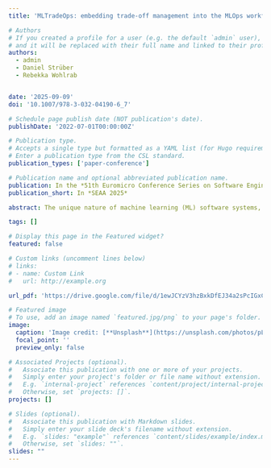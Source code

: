 ```yaml
---
title: 'MLTradeOps: embedding trade-off management into the MLOps workflow'

# Authors
# If you created a profile for a user (e.g. the default `admin` user), write the username (folder name) here
# and it will be replaced with their full name and linked to their profile.
authors:
  - admin
  - Daniel Strüber
  - Rebekka Wohlrab


date: '2025-09-09'
doi: '10.1007/978-3-032-04190-6_7'

# Schedule page publish date (NOT publication's date).
publishDate: '2022-07-01T00:00:00Z'

# Publication type.
# Accepts a single type but formatted as a YAML list (for Hugo requirements).
# Enter a publication type from the CSL standard.
publication_types: ['paper-conference']

# Publication name and optional abbreviated publication name.
publication: In the *51th Euromicro Conference Series on Software Engineering and Advanced Applications '25*
publication_short: In *SEAA 2025*

abstract: The unique nature of machine learning (ML) software systems, characterized by a high level of uncertainty and a crucial dependency on data, has led to challenges for traditional DevOps practices. As a result, a new domain entitled MLOps emerged, which considered these specifics. The evolution of MLOps is aligned with its specialization on certain quality attributes, such as security (SecMLOps) or reliability (SafeMLOps). However, due to their focus on one exclusive quality characteristic, such frameworks have limited applicability for production aimed at achieving multiple quality objectives at once (e.g., high reliability with the least resources consumed). Explicitly managing the trade-offs between different, potentially competing, quality objectives can help organizations by enhancing the flexibility and predictability of the MLOps workflow. This vision paper presents a vision around the novel notion of MLTradeOps, focused on explicitly managing trade-offs during the MLOps workflow. It brings together the expertise of existing and emerging DevOps branches focused on specific quality attributes, and also ongoing monitoring and addressing of other general quality characteristics of in-production software systems. We envision a framework that makes trade-off management a core part of the decision-making process and contains a high-level cycle to make conscious trade-offs for the ML-enabled system, which are then reflected in lower-level decisions during the MLOps lifecycle. We supplement our vision with a roadmap for the potential formation of this framework.

tags: []

# Display this page in the Featured widget?
featured: false

# Custom links (uncomment lines below)
# links:
# - name: Custom Link
#   url: http://example.org

url_pdf: 'https://drive.google.com/file/d/1ewJCYzV3hzBxkDfEJ34a2sPcIGxC02XX/view?pli=1'

# Featured image
# To use, add an image named `featured.jpg/png` to your page's folder.
image:
  caption: 'Image credit: [**Unsplash**](https://unsplash.com/photos/pLCdAaMFLTE)'
  focal_point: ''
  preview_only: false

# Associated Projects (optional).
#   Associate this publication with one or more of your projects.
#   Simply enter your project's folder or file name without extension.
#   E.g. `internal-project` references `content/project/internal-project/index.md`.
#   Otherwise, set `projects: []`.
projects: []

# Slides (optional).
#   Associate this publication with Markdown slides.
#   Simply enter your slide deck's filename without extension.
#   E.g. `slides: "example"` references `content/slides/example/index.md`.
#   Otherwise, set `slides: ""`.
slides: ""
---
```

